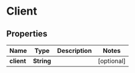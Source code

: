 

# Client


## Properties

| Name | Type | Description | Notes |
|------------ | ------------- | ------------- | -------------|
|**client** | **String** |  |  [optional] |



